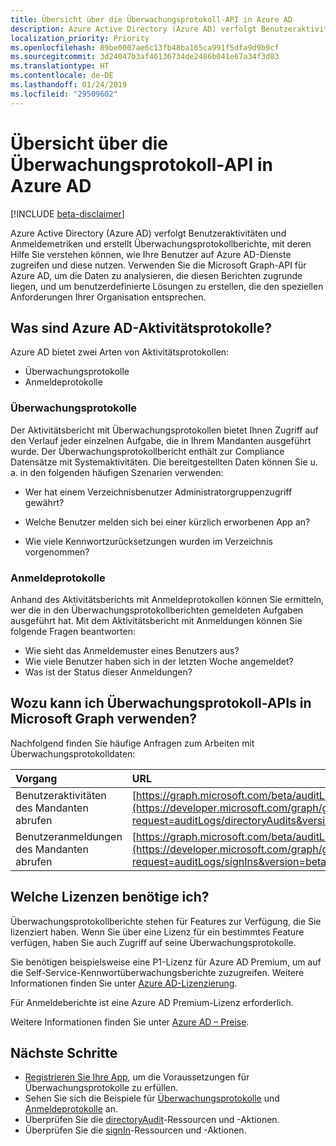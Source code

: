 ```yaml
---
title: Übersicht über die Überwachungsprotokoll-API in Azure AD
description: Azure Active Directory (Azure AD) verfolgt Benutzeraktivitäten und Anmeldemetriken und erstellt Überwachungsprotokollberichte, mit deren Hilfe Sie verstehen können, wie Ihre Benutzer auf Azure AD-Dienste zugreifen und diese nutzen. Verwenden Sie die Microsoft Graph-API für Azure AD, um die Daten zu analysieren, die diesen Berichten zugrunde liegen, und um benutzerdefinierte Lösungen zu erstellen, die den speziellen Anforderungen Ihrer Organisation entsprechen.
localization_priority: Priority
ms.openlocfilehash: 89be0007ae6c13fb48ba165ca991f5dfa9d9b9cf
ms.sourcegitcommit: 3d24047b3af46136734de2486b041e67a34f3d83
ms.translationtype: HT
ms.contentlocale: de-DE
ms.lasthandoff: 01/24/2019
ms.locfileid: "29509602"
---
```

# <a name="azure-ad-audit-log-api-overview"></a>Übersicht über die Überwachungsprotokoll-API in Azure AD

[!INCLUDE [beta-disclaimer](../../includes/beta-disclaimer.md)]

Azure Active Directory (Azure AD) verfolgt Benutzeraktivitäten und Anmeldemetriken und erstellt Überwachungsprotokollberichte, mit deren Hilfe Sie verstehen können, wie Ihre Benutzer auf Azure AD-Dienste zugreifen und diese nutzen. Verwenden Sie die Microsoft Graph-API für Azure AD, um die Daten zu analysieren, die diesen Berichten zugrunde liegen, und um benutzerdefinierte Lösungen zu erstellen, die den speziellen Anforderungen Ihrer Organisation entsprechen.

## <a name="what-are-azure-ad-activity-logs"></a>Was sind Azure AD-Aktivitätsprotokolle?

Azure AD bietet zwei Arten von Aktivitätsprotokollen:

- Überwachungsprotokolle 
- Anmeldeprotokolle

### <a name="audit-logs"></a>Überwachungsprotokolle

Der Aktivitätsbericht mit Überwachungsprotokollen bietet Ihnen Zugriff auf den Verlauf jeder einzelnen Aufgabe, die in Ihrem Mandanten ausgeführt wurde. Der Überwachungsprotokollbericht enthält zur Compliance Datensätze mit Systemaktivitäten. Die bereitgestellten Daten können Sie u. a. in den folgenden häufigen Szenarien verwenden:

- Wer hat einem Verzeichnisbenutzer Administratorgruppenzugriff gewährt?

- Welche Benutzer melden sich bei einer kürzlich erworbenen App an?

- Wie viele Kennwortzurücksetzungen wurden im Verzeichnis vorgenommen?

### <a name="sign-in-logs"></a>Anmeldeprotokolle

Anhand des Aktivitätsberichts mit Anmeldeprotokollen können Sie ermitteln, wer die in den Überwachungsprotokollberichten gemeldeten Aufgaben ausgeführt hat. Mit dem Aktivitätsbericht mit Anmeldungen können Sie folgende Fragen beantworten:

- Wie sieht das Anmeldemuster eines Benutzers aus?
- Wie viele Benutzer haben sich in der letzten Woche angemeldet?
- Was ist der Status dieser Anmeldungen?

## <a name="what-can-i-do-with-audit-log-apis-in-microsoft-graph"></a>Wozu kann ich Überwachungsprotokoll-APIs in Microsoft Graph verwenden?

Nachfolgend finden Sie häufige Anfragen zum Arbeiten mit Überwachungsprotokolldaten:

Vorgang | URL
:----------|:----
Benutzeraktivitäten des Mandanten abrufen | [https://graph.microsoft.com/beta/auditLogs/directoryAudits](https://developer.microsoft.com/graph/graph-explorer?request=auditLogs/directoryAudits&version=beta)
Benutzeranmeldungen des Mandanten abrufen | [https://graph.microsoft.com/beta/auditLogs/signIns](https://developer.microsoft.com/graph/graph-explorer?request=auditLogs/signIns&version=beta)

## <a name="what-licenses-do-i-need"></a>Welche Lizenzen benötige ich?

Überwachungsprotokollberichte stehen für Features zur Verfügung, die Sie lizenziert haben.  Wenn Sie über eine Lizenz für ein bestimmtes Feature verfügen, haben Sie auch Zugriff auf seine Überwachungsprotokolle.

Sie benötigen beispielsweise eine P1-Lizenz für Azure AD Premium, um auf die Self-Service-Kennwortüberwachungsberichte zuzugreifen.  Weitere Informationen finden Sie unter [Azure AD-Lizenzierung](https://azure.microsoft.com/pricing/details/active-directory/).

Für Anmeldeberichte ist eine Azure AD Premium-Lizenz erforderlich.

Weitere Informationen finden Sie unter [Azure AD – Preise](https://azure.microsoft.com/pricing/details/active-directory/).

## <a name="next-steps"></a>Nächste Schritte

- [Registrieren Sie Ihre App](https://docs.microsoft.com/azure/active-directory/active-directory-reporting-api-prerequisites-azure-portal), um die Voraussetzungen für Überwachungsprotokolle zu erfüllen. 
- Sehen Sie sich die Beispiele für [Überwachungsprotokolle](https://docs.microsoft.com/azure/active-directory/active-directory-reporting-api-audit-samples) und [Anmeldeprotokolle](https://docs.microsoft.com/azure/active-directory/active-directory-reporting-api-sign-in-activity-samples) an.  
- Überprüfen Sie die [directoryAudit](directoryaudit.md)-Ressourcen und -Aktionen.
- Überprüfen Sie die [signIn](signin.md)-Ressourcen und -Aktionen. 
<!--
{
  "type": "#page.annotation",
  "suppressions": [
    "Error: /api-reference/beta/resources/azure-ad-auditlog-overview.md:\r\n      Exception processing links.\r\n    System.ArgumentException: Link Definition was null. Link text: !INCLUDE [beta-disclaimer](../../includes/beta-disclaimer.md)\r\n      at ApiDoctor.Validation.DocFile.get_LinkDestinations()\r\n      at ApiDoctor.Validation.DocSet.ValidateLinks(Boolean includeWarnings, String[] relativePathForFiles, IssueLogger issues, Boolean requireFilenameCaseMatch, Boolean printOrphanedFiles)"
  ]
}
-->
